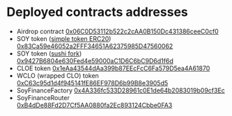 # Deployed contracts addresses

- Airdrop contract [0x06C0D53112b522c2cAA0B150Dc431386ceeC0cf0](https://explorer.callisto.network/address/0x06C0D53112b522c2cAA0B150Dc431386ceeC0cf0/contracts)
- SOY token ([simple token ERC20](https://github.com/SoyFinance/smart-contracts/blob/main/SOY_ERC20.sol)) [0x83Ca59e46052a2FFF34651A62375985D47560062](https://explorer.callisto.network/address/0x83Ca59e46052a2FFF34651A62375985D47560062/contracts)
- SOY token ([sushi fork](https://github.com/SoyFinance/smart-contracts/blob/main/SoyToken.sol)) [0x9427B6804e630Fed4e59000aC1D6C6bC9D6d1f6d](https://explorer.callisto.network/address/0x9427B6804e630Fed4e59000aC1D6C6bC9D6d1f6d/contracts)
- CLOE token [0x1eAa43544dAa399b87EEcFcC6Fa579D5ea4A61870](https://explorer.callisto.network/address/0x1eAa43544dAa399b87EEcFcC6Fa579D5ea4A6187/contracts)
- WCLO (wrapped CLO) token [0xC63c95d1d4f945141fE86EF978D6b99B8e3905d5](https://explorer.callisto.network/tokens/0xC63c95d1d4f945141fE86EF978D6b99B8e3905d5/contracts)
- SoyFinanceFactory [0x4A336fc533D28961c0E1de64b2083019b09cf3Ec](https://explorer.callisto.network/address/0x4A336fc533D28961c0E1de64b2083019b09cf3Ec/contracts)
- SoyFinanceRouter [0xB4dDe88Fd2D7Cf5AA0880fa2Ec893124Cbbe0FA3](https://explorer.callisto.network/address/0xB4dDe88Fd2D7Cf5AA0880fa2Ec893124Cbbe0FA3/contracts)
